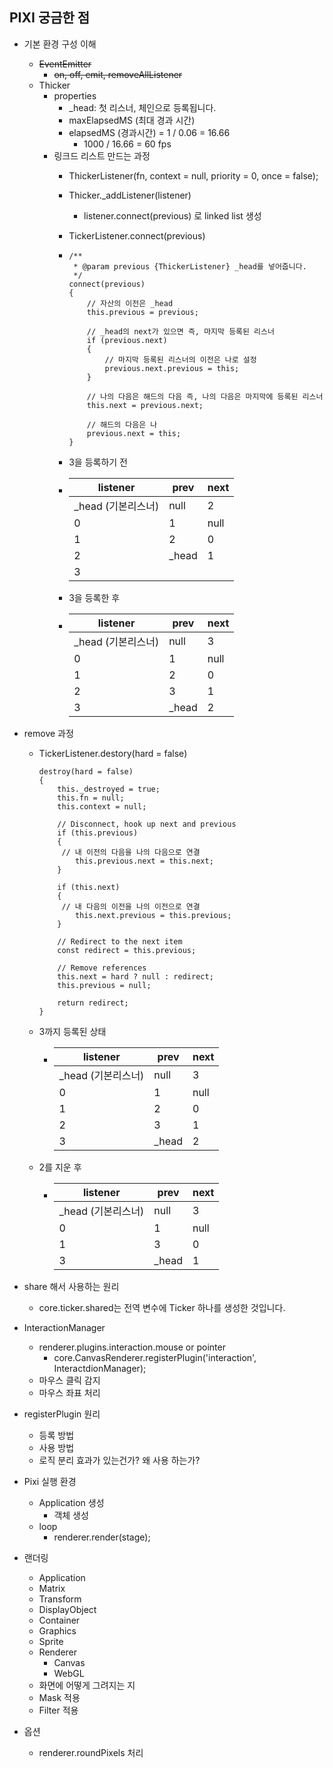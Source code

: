 ## PIXI 궁금한 점

- 기본 환경 구성 이해
  - ~~EventEmitter~~
    - ~~on, off, emit, removeAllListener~~
  - Thicker
    - properties
      - _head: 첫 리스너, 체인으로 등록됩니다.
      - maxElapsedMS (최대 경과 시간)
      - elapsedMS (경과시간) = 1 / 0.06 = 16.66  
        - 1000 / 16.66 = 60 fps
    - 링크드 리스트 만드는 과정
      - ThickerListener(fn, context = null, priority = 0, once = false);

      - Thicker._addListener(listener)

        - listener.connect(previous) 로 linked list 생성

      - TickerListener.connect(previous)

      - ```
        /**
         * @param previous {ThickerListener} _head를 넣어줍니다.
         */
        connect(previous)
        {
        	// 자산의 이전은 _head
            this.previous = previous;
            
            // _head의 next가 있으면 즉, 마지막 등록된 리스너
            if (previous.next)
            {
            	// 마지막 등록된 리스너의 이전은 나로 설정
                previous.next.previous = this;
            }
            
            // 나의 다음은 해드의 다음 즉, 나의 다음은 마지막에 등록된 리스너
            this.next = previous.next;
            
            // 해드의 다음은 나
            previous.next = this;
        }
        ```
      - 3을 등록하기 전
      - | listener      | prev  | next |
        | ------------- | ----- | ---- |
        | _head (기본리스너) | null  | 2    |
        | 0             | 1     | null |
        | 1             | 2     | 0    |
        | 2             | _head | 1    |
        | 3             |       |      |

      - 3을 등록한 후
      - | listener      | prev  | next |
        | ------------- | ----- | ---- |
        | _head (기본리스너) | null  | 3    |
        | 0             | 1     | null |
        | 1             | 2     | 0    |
        | 2             | 3     | 1    |
        | 3             | _head | 2    |

- remove 과정

    - TickerListener.destory(hard = false)

       ```
       destroy(hard = false)
       {
           this._destroyed = true;
           this.fn = null;
           this.context = null;

           // Disconnect, hook up next and previous
           if (this.previous)
           {
           	// 내 이전의 다음을 나의 다음으로 연결
               this.previous.next = this.next;
           }

           if (this.next)
           {
           	// 내 다음의 이전을 나의 이전으로 연결
               this.next.previous = this.previous;
           }

           // Redirect to the next item
           const redirect = this.previous;

           // Remove references
           this.next = hard ? null : redirect;
           this.previous = null;

           return redirect;
       }
       ```

    - 3까지 등록된 상태

       - | listener      | prev  | next |
         | ------------- | ----- | ---- |
         | _head (기본리스너) | null  | 3    |
         | 0             | 1     | null |
         | 1             | 2     | 0    |
         | 2             | 3     | 1    |
         | 3             | _head | 2    |

    - 2를 지운 후
       - | listener      | prev  | next |
         | ------------- | ----- | ---- |
         | _head (기본리스너) | null  | 3    |
         | 0             | 1     | null |
         | 1             | 3     | 0    |
         | 3             | _head | 1    |


- share 해서 사용하는 원리

    - core.ticker.shared는 전역 변수에 Ticker 하나를 생성한 것입니다.

- InteractionManager
    - renderer.plugins.interaction.mouse or pointer
      - core.CanvasRenderer.registerPlugin('interaction', InteractdionManager);
    - 마우스 클릭 감지
    - 마우스 좌표 처리

- registerPlugin 원리
    - 등록 방법
    - 사용 방법
    - 로직 분리 효과가 있는건가? 왜 사용 하는가?


- Pixi 실행 환경
  - Application 생성
    - 객체 생성
  - loop
    - renderer.render(stage);


- 랜더링
  - Application
  - Matrix
  - Transform
  - DisplayObject
  - Container
  - Graphics
  - Sprite
  - Renderer
    - Canvas
    - WebGL
  - 화면에 어떻게 그려지는 지
  - Mask 적용
  - Filter 적용
- 옵션
  - renderer.roundPixels 처리

